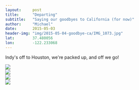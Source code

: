 ```yaml
---
layout: 	post
title:  	"Departing"
subtitle:   "Saying our goodbyes to California (for now)"
author:     "Michael"
date:   	2015-05-03
header-img: "img/2015-05-04-goodbye-ca/IMG_1073.jpg"
lat: 		37.480056 
lon: 		-122.233068
---
```


Indy's off to Houston, we're packed up, and off we go!

<div id="masonry-container">
  <div class="masonry-grid-sizer"> </div>
   <div class="masonry-item"> 
    <img src="{{ site.baseurl }}//img/2015-05-04-goodbye-ca/IMG_1223.jpg" class="img-responsive">
  </div>
  <div class="masonry-item threequarters-width"> 
    <img src="{{ site.baseurl }}//img/2015-05-04-goodbye-ca/IMG_1270.jpg" class="img-responsive">
  </div>
  <div class="masonry-item"> 
    <img src="{{ site.baseurl }}//img/2015-05-04-goodbye-ca/IMG_1252.jpg" class="img-responsive">
  </div>
  <div class="masonry-item"> 
    <img src="{{ site.baseurl }}//img/2015-05-04-goodbye-ca/IMG_1256.jpg" class="img-responsive">
  </div>
</div>

